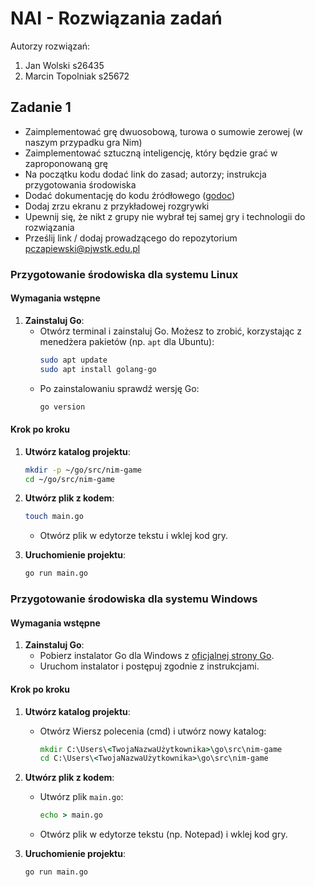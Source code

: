 # NAI - Rozwiązania zadań
Autorzy rozwiązań:
1. Jan Wolski s26435
2. Marcin Topolniak s25672

## Zadanie 1
* Zaimplementować grę dwuosobową, turowa o sumowie zerowej (w naszym przypadku gra Nim)
* Zaimplementować sztuczną inteligencję, który będzie grać w zaproponowaną grę
* Na początku kodu dodać link do zasad; autorzy; instrukcja przygotowania środowiska
* Dodać dokumentację do kodu źródłowego (<a href="https://go.dev/blog/godoc">godoc</a>)
* Dodaj zrzu ekranu z przykładowej rozgrywki
* Upewnij się, że nikt z grupy nie wybrał tej samej gry i technologii do rozwiązania
* Prześlij link / dodaj prowadzącego do repozytorium pczapiewski@pjwstk.edu.pl

### Przygotowanie środowiska dla systemu Linux

#### Wymagania wstępne

1. **Zainstaluj Go**:
   - Otwórz terminal i zainstaluj Go. Możesz to zrobić, korzystając z menedżera pakietów (np. `apt` dla Ubuntu):
     ```bash
     sudo apt update
     sudo apt install golang-go
     ```
   - Po zainstalowaniu sprawdź wersję Go:
     ```bash
     go version
     ```

#### Krok po kroku

1. **Utwórz katalog projektu**:
   ```bash
   mkdir -p ~/go/src/nim-game
   cd ~/go/src/nim-game
   ```

2. **Utwórz plik z kodem**:
   ```bash
   touch main.go
   ```
   - Otwórz plik w edytorze tekstu i wklej kod gry.

3. **Uruchomienie projektu**:
   ```bash
   go run main.go
   ```

### Przygotowanie środowiska dla systemu Windows

#### Wymagania wstępne

1. **Zainstaluj Go**:
   - Pobierz instalator Go dla Windows z [oficjalnej strony Go](https://golang.org/dl/).
   - Uruchom instalator i postępuj zgodnie z instrukcjami.

#### Krok po kroku

1. **Utwórz katalog projektu**:
   - Otwórz Wiersz polecenia (cmd) i utwórz nowy katalog:
     ```cmd
     mkdir C:\Users\<TwojaNazwaUżytkownika>\go\src\nim-game
     cd C:\Users\<TwojaNazwaUżytkownika>\go\src\nim-game
     ```

2. **Utwórz plik z kodem**:
   - Utwórz plik `main.go`:
     ```cmd
     echo > main.go
     ```
   - Otwórz plik w edytorze tekstu (np. Notepad) i wklej kod gry.

3. **Uruchomienie projektu**:
   ```cmd
   go run main.go
   ```
